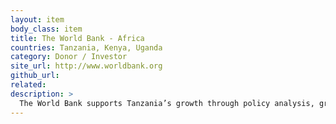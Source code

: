 ```yaml
---
layout: item
body_class: item
title: The World Bank - Africa
countries: Tanzania, Kenya, Uganda
category: Donor / Investor
site_url: http://www.worldbank.org
github_url: 
related: 
description: >
  The World Bank supports Tanzania’s growth through policy analysis, grants and credits with focus on private sector and infrastructure. The World Bank has been supporting different open data initiatives in Tanzania and is currently hosting the Tanzania Open Data Initiative (TODI) and supporting initiatives such as Ramani Huria and Tandale mapping projects.
---
```

